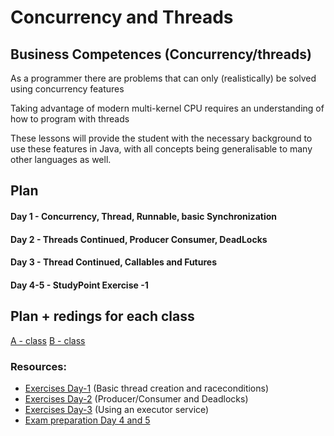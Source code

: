 # Concurrency and Threads


## Business Competences (Concurrency/threads)

As a programmer there are problems that can only (realistically) be solved using
concurrency features

Taking advantage of modern multi-kernel CPU requires an understanding of how to program with threads

These lessons will provide the student with the necessary background to use these
features in Java, with all concepts being generalisable to many other languages as well.

## Plan

#### Day 1 - Concurrency, Thread, Runnable, basic Synchronization

#### Day 2 - Threads Continued, Producer Consumer, DeadLocks

#### Day 3 - Thread Continued, Callables and Futures

#### Day 4-5 - StudyPoint Exercise -1

## Plan + redings for each class
[A - class](https://github.com/Cphdat3sem2018f/week1-threads/tree/master/A)
[B - class](https://github.com/Cphdat3sem2018f/week1-threads/tree/master/B)


### Resources: 

  * [Exercises Day-1](https://docs.google.com/document/d/18yLXuhqoEAUFCDjX_GvldTpkJhXPhMtB92q3AN9JL90/edit?usp=sharing) (Basic thread creation and raceconditions)
  * [Exercises Day-2](https://docs.google.com/document/d/1wfhJVtA_1-UkiTVNk1Bu6JVx8Jfd2MT614t39RjW3Fo/edit?usp=sharing) (Producer/Consumer and Deadlocks)
  * [Exercises Day-3](https://docs.google.com/document/d/12os8xQZfbkENZFUNVjKLHTPzV4uJWhedovbN4ymJgeQ/edit?usp=sharing) (Using an executor service)
  * [Exam preparation Day 4 and 5](https://docs.google.com/document/d/1CK0kLPddFaIKsKSEL0q4Gwavf-CLcxrGL0JiKeRCUI8/edit?usp=sharing)
